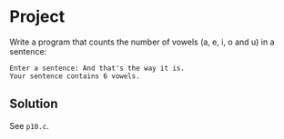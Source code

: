 # Project

Write a program that counts the number of vowels (a, e, i, o and u) in a
sentence:

```
Enter a sentence: And that's the way it is.
Your sentence contains 6 vowels.
```

## Solution

See `p10.c`.

